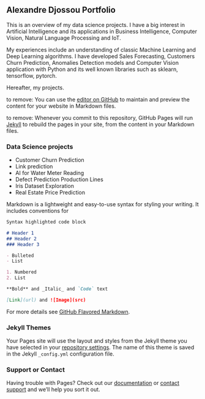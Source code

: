## Alexandre Djossou Portfolio

This is an overview of my data science projects. I have a big interest in Artificial Intelligence and its applications in Business Intelligence, Computer Vision, Natural Language Processing and IoT.

My experiences include an understanding of classic Machine Learning and Deep Learning algorithms. I have developed Sales Forecasting, Customers Churn Prediction, Anomalies Detection models and Computer Vision application with Python and its well known libraries such as sklearn, tensorflow, pytorch.

Hereafter, my projects.

to remove: You can use the [editor on GitHub](https://github.com/dnalexen/dnalexen.github.io/edit/master/README.md) to maintain and preview the content for your website in Markdown files.

to remove: Whenever you commit to this repository, GitHub Pages will run [Jekyll](https://jekyllrb.com/) to rebuild the pages in your site, from the content in your Markdown files.

### Data Science projects

* Customer Churn Prediction
* Link prediction
* AI for Water Meter Reading
* Defect Prediction Production Lines
* Iris Dataset Exploration
* Real Estate Price Prediction

Markdown is a lightweight and easy-to-use syntax for styling your writing. It includes conventions for


```markdown
Syntax highlighted code block

# Header 1
## Header 2
### Header 3

- Bulleted
- List

1. Numbered
2. List

**Bold** and _Italic_ and `Code` text

[Link](url) and ![Image](src)
```

For more details see [GitHub Flavored Markdown](https://guides.github.com/features/mastering-markdown/).

### Jekyll Themes

Your Pages site will use the layout and styles from the Jekyll theme you have selected in your [repository settings](https://github.com/dnalexen/dnalexen.github.io/settings). The name of this theme is saved in the Jekyll `_config.yml` configuration file.

### Support or Contact

Having trouble with Pages? Check out our [documentation](https://docs.github.com/categories/github-pages-basics/) or [contact support](https://github.com/contact) and we’ll help you sort it out.
